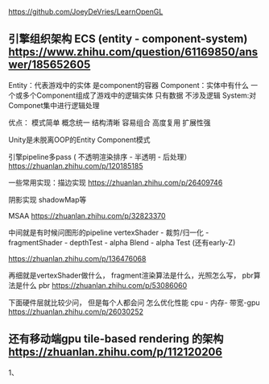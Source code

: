 https://github.com/JoeyDeVries/LearnOpenGL


## 引擎组织架构 ECS (entity - component-system)  https://www.zhihu.com/question/61169850/answer/185652605
Entity：代表游戏中的实体 是component的容器
Component：实体中有什么 一个或多个Component组成了游戏中的逻辑实体 只有数据  不涉及逻辑
System:对Componet集中进行逻辑处理

优点：
模式简单
概念统一
结构清晰
容易组合 高度复用
扩展性强

Unity是未脱离OOP的Entity Component模式


引擎pipeline多pass ( 不透明渲染排序 - 半透明 - 后处理）  https://zhuanlan.zhihu.com/p/120185185


一些常用实现：描边实现  https://zhuanlan.zhihu.com/p/26409746


阴影实现 shadowMap等

MSAA https://zhuanlan.zhihu.com/p/32823370

中间就是有时候问图形的pipeline  vertexShader - 裁剪/归一化 - fragmentShader - depthTest - alpha Blend - alpha Test   (还有early-Z) 


https://zhuanlan.zhihu.com/p/136476068


再细就是vertexShader做什么， fragment渲染算法是什么，光照怎么写， pbr算法是什么 pbr https://zhuanlan.zhihu.com/p/53086060


下面硬件层就比较少问， 但是每个人都会问 怎么优化性能    cpu - 内存- 带宽-gpu https://zhuanlan.zhihu.com/p/26030252


## 还有移动端gpu  tile-based rendering 的架构  https://zhuanlan.zhihu.com/p/112120206
1、


